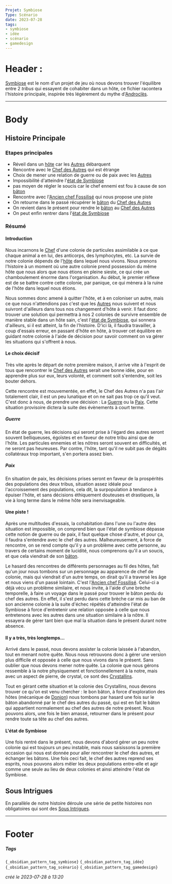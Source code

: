 ```yaml
---
Projet: Symbiose
Type: Scénario
date: 2023-07-28
tags:
- symbiose
- idée
- scénario
- gamedesign
---
```

   
# Header :   
   
[Symbiose](../../../../index.md) est le nom d'un projet de jeu où nous devons trouver l'équilibre entre 2 *tribus* qui essayent de cohabiter dans un hôte, ce fichier racontera l'histoire principale, inspirée très légèrement du mythe d'[Androclès](https://fr.wikipedia.org/wiki/Androcl%C3%A8s).   
    
   
-------------------------------------------------------------------------------   
# Body   
   
## Histoire Principale    
   
### Etapes principales   
   
   
- Réveil dans un [hôte](/not_created.md) car les [Autres](/not_created.md) débarquent   
- Rencontre avec le [Chef des Autres](../../../../Cr%C3%A9ations/Symbiose/GameDesign/Sc%C3%A9nario/Personnages/Chef%20des%20Autres.md) qui est étrange   
- Choix de mener une relation de guerre ou de paix avec les [Autres](/not_created.md)   
- Impossibilité d'atteindre l'[état de Symbiose](/not_created.md)   
- pas moyen de régler le soucis car le chef ennemi est fou à cause de son [bâton](/not_created.md)   
- Rencontre avec l'[Ancien chef Fossilisé](../../../../Cr%C3%A9ations/Symbiose/GameDesign/Sc%C3%A9nario/Personnages/Ancien%20chef%20Fossilis%C3%A9.md) qui nous propose une piste   
- On retourne dans le passé récupérer le [bâton](/not_created.md) du [Chef des Autres](../../../../Cr%C3%A9ations/Symbiose/GameDesign/Sc%C3%A9nario/Personnages/Chef%20des%20Autres.md)   
- On revient dans le présent pour rendre le [bâton](/not_created.md) au [Chef des Autres](../../../../Cr%C3%A9ations/Symbiose/GameDesign/Sc%C3%A9nario/Personnages/Chef%20des%20Autres.md)   
- On peut enfin rentrer dans l'[état de Symbiose](/not_created.md)   
   
### Résumé   
   
#### Introduction   
   
Nous incarnons le [Chef](../../../../Cr%C3%A9ations/Symbiose/GameDesign/Sc%C3%A9nario/Personnages/Chef.md) d'une colonie de particules assimilable à ce que chaque animal a en lui, des anticorps, des lymphocytes, etc. La survie de notre colonie dépends de l'[hôte](/not_created.md) dans lequel nous vivons. Nous prenons l'histoire à un moment où une autre colonie prend possession du même hôte que nous alors que nous étions en pleine sieste, ce qui crée un chamboulement énorme dans l'organisation. Au début, le premier réflexe est de se battre contre cette colonie, par panique, ce qui mènera à la ruine de l'hôte dans lequel nous étions.    
   
Nous sommes donc amené à quitter l'hôte, et à en coloniser un autre, mais ce que nous n'attendions pas c'est que les [Autres](/not_created.md) nous suivent et nous suivront d'ailleurs dans tous nos changement d'hôte à venir. Il faut donc trouver une solution qui permettra à nos 2 colonies de survivre ensemble de manière stable dans un hôte sain, c'est l'[état de Symbiose](/not_created.md), qui sonnera d'ailleurs, si il est atteint, la fin de l'histoire. D'ici là, il faudra travailler, à coup d'essais erreur, en passant d'hôte en hôte, à trouver cet équilibre en guidant notre colonie à l'aide de décision pour savoir comment on va gérer les situations qui s'offrent à nous.   
   
#### Le choix décisif   
   
Très vite après le départ de notre première maison, il arrive vite à l'esprit de tous que rencontrer le [Chef des Autres](../../../../Cr%C3%A9ations/Symbiose/GameDesign/Sc%C3%A9nario/Personnages/Chef%20des%20Autres.md) serait une bonne idée, pour en apprendre plus sur eux, leurs volonté, et comment soit s'entendre, soit les bouter dehors.   
   
Cette rencontre est mouvementée, en effet, le Chef des Autres n'a pas l'air totalement clair, il est un peu lunatique et on ne sait pas trop ce qu'il veut. C'est donc à nous, de prendre une décision : La [Guerre](/not_created.md) ou la [Paix](/not_created.md). Cette situation provisoire dictera la suite des évènements à court terme.   
   
##### Guerre   
   
En état de guerre, les décisions qui seront prise à l'égard des autres seront souvent belliqueuses, égoïstes et en faveur de notre tribu ainsi que de l'hôte. Les particules ennemies et les nôtres seront souvent en difficultés, et ne seront pas heureuses. Par contre, l'hôte, tant qu'il ne subit pas de dégâts collatéraux trop important, s'en portera assez bien.    
   
##### Paix   
   
En situation de paix, les décisions prises seront en faveur de la prospérités des populations des deux tribus, situation assez idéale pour l'accroissement des populations, cela dit, la surpopulation à tendance à épuiser l'hôte, et sans décisions éthiquement douteuses et drastiques, la vie à long terme dans le même hôte sera inenvisageable.    
   
#### Une piste !   
   
Après une multitudes d'essais, la cohabitation dans l'une ou l'autre des situation est impossible, on comprend bien que l'état de symbiose dépasse cette notion de guerre ou de paix, il faut quelque chose d'autre, et pour ça, il faudra s'entendre avec le chef des autres. Malheureusement, à force de rencontre, on se rend compte qu'il y a un problème avec cette personne, au travers de certains moment de lucidité, nous comprenons qu'il a un soucis, et que cela viendrait de son [bâton](/not_created.md).    
   
Le hasard des rencontres de différents personnages au fil des hôtes, fait qu'un jour nous tombons sur un personnage au apparence de chef de colonie, mais qui viendrait d'un autre temps, on dirait qu'il a traversé les âge et nous viens d'un passé lointain. C'est l'[Ancien chef Fossilisé](../../../../Cr%C3%A9ations/Symbiose/GameDesign/Sc%C3%A9nario/Personnages/Ancien%20chef%20Fossilis%C3%A9.md). Celui-ci a déjà vécu un problème similaire, et nous invite, à l'aide d'une brèche temporelle, à faire un voyage dans le passé pour trouver le bâton perdu du chef des autres. En effet, il s'est perdu dans cette brèche car mis au ban de son ancienne colonie à la suite d'échec répétés d'atteindre l'état de Symbiose à force d'entretenir une relation opposée à celle que nous entretenons avec les autres dans une situation similaire à la nôtre. Il essayera de gérer tant bien que mal la situation dans le présent durant notre absence.     
   
#### Il y a très, très longtemps...   
   
Arrivé dans le passé, nous devons assister la colonie laissée à l'abandon, tout en menant notre quête. Nous nous retrouvons donc à gérer une version plus difficile et opposée à celle que nous vivons dans le présent. Sans oublier que nous devons mener notre quête. La colonie que nous gérons ressemble à la notre physiquement et fonctionnellement à la notre, mais avec un aspect de pierre, de crystal, ce sont des [Crystallins](/not_created.md).    
   
Tout en gérant cette situation et la colonie des Crystallins, nous devons trouver ce qu'on est venu chercher : le bon bâton, à force d'exploration des hôtes (mécanique de [Donjon](/not_created.md)) nous tombons par hasard une fois sur le bâton abandonné par le chef des autres du passé, qui est en fait le bâton qui appartient normalement au chef des autres de notre présent. Nous pouvons alors, une fois le bien amassé, retourner dans le présent pour rendre toute sa tête au chef des autres.   
   
#### L'état de Symbiose   
   
Une fois rentré dans le présent, nous devons d'abord gérer un peu notre colonie qui est toujours un peu instable, mais nous saisissons la première occasion qui nous est donnée pour aller rencontrer le chef des autres, et échanger les bâtons. Une fois ceci fait, le chef des autres reprend ses esprits, nous pouvons alors mêler les deux populations entre-elle et agir comme une seule au lieu de deux colonies et ainsi atteindre l'état de Symbiose.   
   
## Sous Intrigues   
   
En parallèle de notre histoire déroule une série de petite histoires non obligatoires qui sont des [Sous Intrigues](../../../../Cr%C3%A9ations/Symbiose/GameDesign/Sc%C3%A9nario/Sous%20Intrigues.md).   
   
   
---------------------------------------------------------------------------   
# Footer   
   
##### Tags   
`{_obsidian_pattern_tag_symbiose}` `{_obsidian_pattern_tag_idée}` `{_obsidian_pattern_tag_scénario}` `{_obsidian_pattern_tag_gamedesign}`   
   
*créé le 2023-07-28 à 13:20*